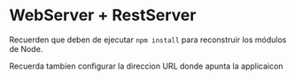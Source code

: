 # WebServer + RestServer

Recuerden que deben de ejecutar ```npm install``` para reconstruir los módulos de Node.

Recuerda tambien configurar la direccion URL donde apunta la applicaicon
